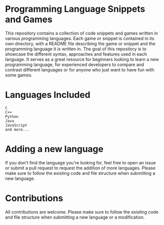 # Programming Language Snippets and Games

This repository contains a collection of code snippets and games written in various programming languages. Each game or snippet is contained in its own directory, with a README file describing the game or snippet and the programming language it is written in. The goal of this repository is to showcase the different syntax, approaches and features used in each language. It serves as a great resource for beginners looking to learn a new programming language, for experienced developers to compare and contrast different languages or for anyone who just want to have fun with some games.

# Languages Included

    C
    C++
    Python
    Java
    JavaScript
    and more...

# Adding a new language

If you don't find the language you're looking for, feel free to open an issue or submit a pull request to request the addition of more languages. Please make sure to follow the existing code and file structure when submitting a new language.
# Contributions

All contributions are welcome. Please make sure to follow the existing code and file structure when submitting a new language or a modification.
